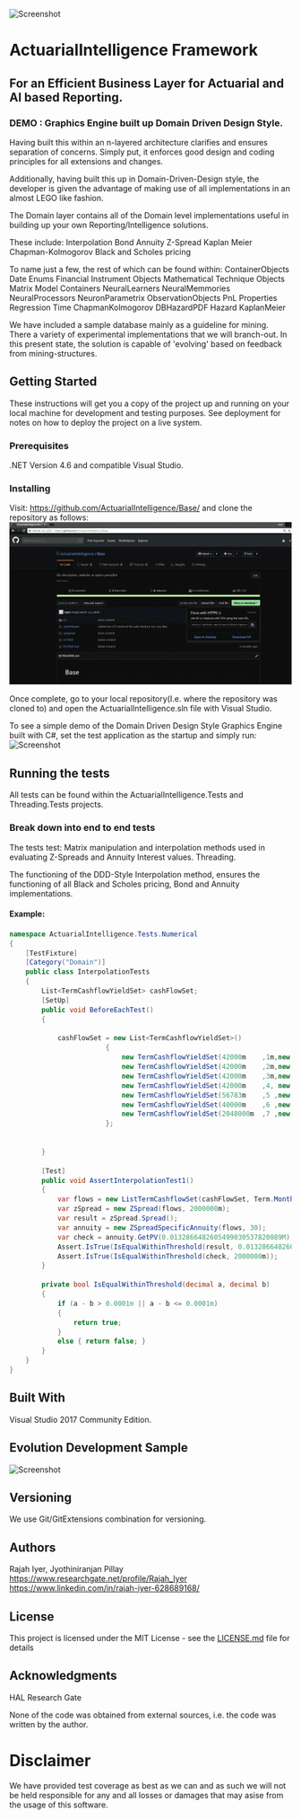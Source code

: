 ![Screenshot](Ai.png)
# ActuarialIntelligence Framework 
## For an Efficient Business Layer for Actuarial and AI based Reporting.
### DEMO : Graphics Engine built up Domain Driven Design Style. 

Having built this within an n-layered architecture clarifies and ensures separation of concerns. Simply put, it enforces 
good design and coding principles for all extensions and changes.

Additionally, having built this up in Domain-Driven-Design style, the developer is given the advantage of making use of 
all implementations in an almost LEGO like fashion.   

The Domain layer contains all of the Domain level implementations useful in building up your own Reporting/Intelligence 
solutions. 

These include: 
	Interpolation 
	Bond
	Annuity
	Z-Spread
	Kaplan Meier
	Chapman-Kolmogorov
	Black and Scholes pricing
	
To name just a few, the rest of which can be found within:
	ContainerObjects
	Date
	Enums
	Financial Instrument Objects
	Mathematical Technique Objects
	Matrix
	Model Containers
	NeuralLearners
	NeuralMemmories
	NeuralProcessors
	NeuronParametrix
	ObservationObjects
	PnL
	Properties
	Regression
	Time
	ChapmanKolmogorov
	DBHazardPDF
	Hazard
	KaplanMeier

We have included a sample database mainly as a guideline for mining.
There a variety of experimental implementations that we will branch-out.
In this present state, the solution is capable of 'evolving' based on feedback from mining-structures. 

	

## Getting Started

These instructions will get you a copy of the project up and running on your local machine for development and testing purposes. See deployment for notes on how to deploy the project on a live system.


### Prerequisites

.NET Version 4.6 and compatible Visual Studio.

### Installing

Visit: https://github.com/ActuarialIntelligence/Base/ and clone the repository as follows:
![Screenshot](Clone.gif)

Once complete, go to your local repository(I.e. where the repository was cloned to) and open the ActuarialIntelligence.sln 
file with Visual Studio.

To see a simple demo of the Domain Driven Design Style Graphics Engine built with C#, set the test application as the startup and simply run:   
![Screenshot](AppStarting.gif)

## Running the tests

All tests can be found within the ActuarialIntelligence.Tests and Threading.Tests projects. 

### Break down into end to end tests

The tests test:
Matrix manipulation and interpolation methods used in evaluating Z-Spreads and Annuity Interest values.
Threading.

The functioning of the DDD-Style Interpolation method, ensures the functioning of all Black and Scholes pricing, 
Bond and Annuity implementations.
 
#### Example:
```C#
namespace ActuarialIntelligence.Tests.Numerical																								.
{
    [TestFixture]
    [Category("Domain")]
    public class InterpolationTests
    {
        List<TermCashflowYieldSet> cashFlowSet;
        [SetUp]
        public void BeforeEachTest()
        {

            cashFlowSet = new List<TermCashflowYieldSet>()
                        {
                            new TermCashflowYieldSet(42000m    ,1m,new DateTime(2016,12,14)  ,new SpotYield(0.0122m,Term.MonthlyEffective)),
                            new TermCashflowYieldSet(42000m    ,2m,new DateTime(2017,1,17)  ,new SpotYield(0.03432m,Term.MonthlyEffective)),
                            new TermCashflowYieldSet(42000m    ,3m,new DateTime(2017,2,14)  ,new SpotYield(0.0252m,Term.MonthlyEffective)),
                            new TermCashflowYieldSet(42000m    ,4, new DateTime(2017,3,21)  ,new SpotYield(0.01332m,Term.MonthlyEffective)),
                            new TermCashflowYieldSet(56783m    ,5 ,new DateTime(2017,4,14)  ,new SpotYield(0.022452m,Term.MonthlyEffective)),
                            new TermCashflowYieldSet(40000m    ,6 ,new DateTime(2017,5,13)  ,new SpotYield(0.02342m,Term.MonthlyEffective)),
                            new TermCashflowYieldSet(2048000m  ,7 ,new DateTime(2017,6,14)  ,new SpotYield(0.012546m,Term.MonthlyEffective))
                        };


        }

        [Test]
        public void AssertInterpolationTest1()
        {
            var flows = new ListTermCashflowSet(cashFlowSet, Term.MonthlyEffective);
            var zSpread = new ZSpread(flows, 2000000m);
            var result = zSpread.Spread();
            var annuity = new ZSpreadSpecificAnnuity(flows, 30);
            var check = annuity.GetPV(0.0132866482605499030537820089M);
            Assert.IsTrue(IsEqualWithinThreshold(result, 0.0132866482605499030537820089M));
            Assert.IsTrue(IsEqualWithinThreshold(check, 2000000m));
        }

        private bool IsEqualWithinThreshold(decimal a, decimal b)
        {
            if (a - b > 0.0001m || a - b <= 0.0001m)
            {
                return true;
            }
            else { return false; }
        }
    }
}
```

## Built With

Visual Studio 2017 Community Edition.

## Evolution Development Sample

![Screenshot](AI.gif)

## Versioning

We use Git/GitExtensions combination for versioning.

## Authors

Rajah Iyer, Jyothiniranjan Pillay
https://www.researchgate.net/profile/Rajah_Iyer
https://www.linkedin.com/in/rajah-iyer-628689168/


## License

This project is licensed under the MIT License - see the [LICENSE.md](LICENSE.md) file for details

## Acknowledgments

HAL
Research Gate

None of the code was obtained from external sources, i.e. the code was written by the author.

# Disclaimer

We have provided test coverage as best as we can and as such we will not be held responsible for any and all losses or damages that may asise from the usage of this software.

